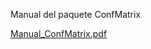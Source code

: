 Manual del paquete ConfMatrix

[Manual_ConfMatrix.pdf](https://github.com/PaolaBarba/PaolaR6Nuevo/files/15481511/Manual_ConfMatrix.pdf)
